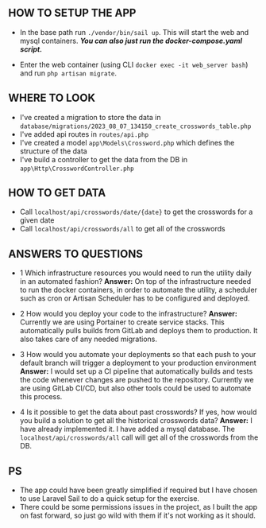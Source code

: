 ## HOW TO SETUP THE APP

* In the base path run ```./vendor/bin/sail up```. This will start the web and mysql containers.
***You can also just run the docker-compose.yaml script.***

* Enter the web container (using CLI ```docker exec -it web_server bash```) and run ```php artisan migrate```.

## WHERE TO LOOK
* I've created a migration to store the data in ```database/migrations/2023_08_07_134150_create_crosswords_table.php```
* I've added api routes in ```routes/api.php```
* I've created a model ```app\Models\Crossword.php``` which defines the structure of the data
* I've build a controller to get the data from the DB in ```app\Http\CrosswordController.php```

## HOW TO GET DATA

* Call ```localhost/api/crosswords/date/{date}``` to get the crosswords for a given date
* Call ```localhost/api/crosswords/all``` to get all of the crosswords

## ANSWERS TO QUESTIONS
* 1 Which infrastructure resources you would need to run the utility daily in an automated fashion?
**Answer:** On top of the infrastructure needed to run the docker containers, in order to automate the utility,
a scheduler such as cron or Artisan Scheduler has to be configured and deployed.

* 2 How would you deploy your code to the infrastructure?
**Answer:** Currently we are using Portainer to create service stacks. This automatically pulls builds from GitLab and
deploys them to production. It also takes care of any needed migrations.

* 3 How would you automate your deployments so that each push to your default branch will trigger a deployment to
your production environment
**Answer:** I would set up a CI pipeline that automatically builds and tests the code whenever changes are pushed to the
repository. Currently we are using GitLab CI/CD, but also other tools could be used to automate this process.

* 4 Is it possible to get the data about past crosswords? If yes, how would you build a solution to get all the
historical crosswords data?
**Answer:** I have already implemented it. I have added a mysql database.
The ```localhost/api/crosswords/all``` call will get all of the crosswords from the DB.

## PS
* The app could have been greatly simplified if required but I have chosen to use Laravel Sail to do a quick setup
for the exercise.
* There could be some permissions issues in the project, as I built the app on fast forward, so just go wild with them
if it's not working as it should.